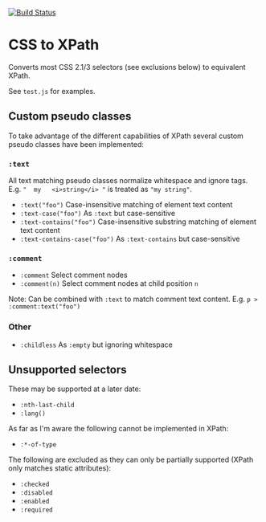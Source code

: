 [![Build Status](https://travis-ci.org/peteboere/csstoxpath.svg?branch=master)](https://travis-ci.org/peteboere/csstoxpath)

# CSS to XPath

Converts most CSS 2.1/3 selectors (see exclusions below) to equivalent XPath.

See `test.js` for examples.


## Custom pseudo classes

To take advantage of the different capabilities of XPath several custom pseudo classes have been implemented:

### `:text`

All text matching pseudo classes normalize whitespace and ignore tags.
E.g. `"  my   <i>string</i> "` is treated as `"my string"`.

* `:text("foo")` Case-insensitive matching of element text content
* `:text-case("foo")` As `:text` but case-sensitive
* `:text-contains("foo")` Case-insensitive substring matching of element text content
* `:text-contains-case("foo")` As `:text-contains` but case-sensitive

### `:comment`

* `:comment` Select comment nodes
* `:comment(n)` Select comment nodes at child position `n`

Note: Can be combined with `:text` to match comment text content. E.g. `p > :comment:text("foo")`

### Other

* `:childless` As `:empty` but ignoring whitespace


## Unsupported selectors

These may be supported at a later date:

* `:nth-last-child`
* `:lang()`

As far as I'm aware the following cannot be implemented in XPath:

* `:*-of-type`

The following are excluded as they can only be partially supported (XPath only matches static attributes):

* `:checked`
* `:disabled`
* `:enabled`
* `:required`
